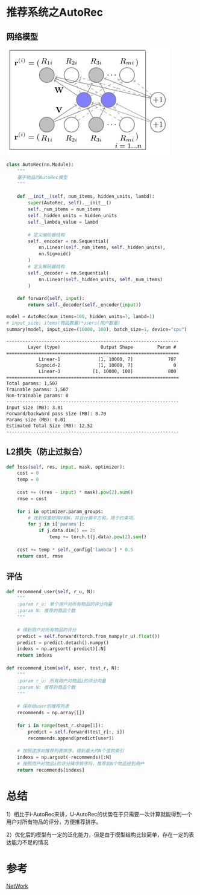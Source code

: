# 推荐系统之AutoRec

## 网络模型
![](./imgs/model.png)


```python
class AutoRec(nn.Module):
    """
    基于物品的AutoRec模型
    """
    
    def __init__(self, num_items, hidden_units, lambd):
        super(AutoRec, self).__init__()
        self._num_items = num_items
        self._hidden_units = hidden_units
        self._lambda_value = lambd

        # 定义编码器结构
        self._encoder = nn.Sequential(
            nn.Linear(self._num_items, self._hidden_units),
            nn.Sigmoid()
        )
        # 定义解码器结构
        self._decoder = nn.Sequential(
            nn.Linear(self._hidden_units, self._num_items)
        )

    def forward(self, input):
        return self._decoder(self._encoder(input))
```


```python
model = AutoRec(num_items=100, hidden_units=7, lambd=1)
# input_size: items(物品数量)*users(用户数量)
summary(model, input_size=(10000, 100), batch_size=1, device="cpu")
```

    ----------------------------------------------------------------
            Layer (type)               Output Shape         Param #
    ================================================================
                Linear-1              [1, 10000, 7]             707
               Sigmoid-2              [1, 10000, 7]               0
                Linear-3            [1, 10000, 100]             800
    ================================================================
    Total params: 1,507
    Trainable params: 1,507
    Non-trainable params: 0
    ----------------------------------------------------------------
    Input size (MB): 3.81
    Forward/backward pass size (MB): 8.70
    Params size (MB): 0.01
    Estimated Total Size (MB): 12.52
    ----------------------------------------------------------------


## L2损失（防止过拟合）


```python
def loss(self, res, input, mask, optimizer):
    cost = 0
    temp = 0

    cost += ((res - input) * mask).pow(2).sum()
    rmse = cost

    for i in optimizer.param_groups:
        # 找到权重矩阵V和W，并且计算平方和，用于约束项。
        for j in i['params']:
            if j.data.dim() == 2:
                temp += torch.t(j.data).pow(2).sum()

    cost += temp * self._config['lambda'] * 0.5
    return cost, rmse
```

## 评估


```python
def recommend_user(self, r_u, N):
    """
    :param r_u: 单个用户对所有物品的评分向量
    :param N: 推荐的商品个数
    """
    
    # 得到用户对所有物品的评分
    predict = self.forward(torch.from_numpy(r_u).float())
    predict = predict.detach().numpy()
    indexs = np.argsort(-predict)[:N]
    return indexs

def recommend_item(self, user, test_r, N):
    """
    :param r_u: 所有用户对物品i的评分向量
    :param N: 推荐的商品个数
    """
    
    # 保存给user的推荐列表
    recommends = np.array([])

    for i in range(test_r.shape[1]):
        predict = self.forward(test_r[:, i])
        recommends.append(predict[user])

    # 按照逆序对推荐列表排序，得到最大的N个值的索引
    indexs = np.argsot(-recommends)[:N]
    # 按照用户对物品i的评分降序排序吗，推荐前N个物品给到用户
    return recommends[indexs]
```

# 总结

1）相比于I-AutoRec来讲，U-AutoRec的优势在于只需要一次计算就能得到一个用户对所有物品的评分，方便推荐排序。

2）优化后的模型有一定的泛化能力，但是由于模型结构比较简单，存在一定的表达能力不足的情况

# 参考

[NetWork](https://github.com/HeartbreakSurvivor/RsAlgorithms/blob/main/AutoRec/network.py)

